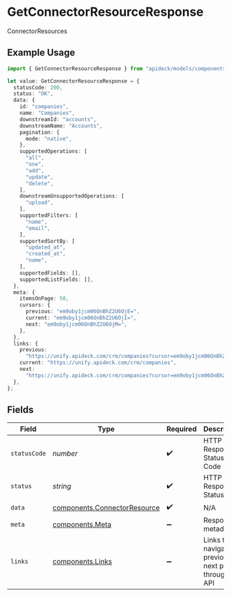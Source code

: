 # GetConnectorResourceResponse

ConnectorResources

## Example Usage

```typescript
import { GetConnectorResourceResponse } from "apideck/models/components";

let value: GetConnectorResourceResponse = {
  statusCode: 200,
  status: "OK",
  data: {
    id: "companies",
    name: "Companies",
    downstreamId: "accounts",
    downstreamName: "Accounts",
    pagination: {
      mode: "native",
    },
    supportedOperations: [
      "all",
      "one",
      "add",
      "update",
      "delete",
    ],
    downstreamUnsupportedOperations: [
      "upload",
    ],
    supportedFilters: [
      "name",
      "email",
    ],
    supportedSortBy: [
      "updated_at",
      "created_at",
      "name",
    ],
    supportedFields: [],
    supportedListFields: [],
  },
  meta: {
    itemsOnPage: 50,
    cursors: {
      previous: "em9oby1jcm06OnBhZ2U6OjE=",
      current: "em9oby1jcm06OnBhZ2U6OjI=",
      next: "em9oby1jcm06OnBhZ2U6OjM=",
    },
  },
  links: {
    previous:
      "https://unify.apideck.com/crm/companies?cursor=em9oby1jcm06OnBhZ2U6OjE%3D",
    current: "https://unify.apideck.com/crm/companies",
    next:
      "https://unify.apideck.com/crm/companies?cursor=em9oby1jcm06OnBhZ2U6OjM",
  },
};
```

## Fields

| Field                                                                        | Type                                                                         | Required                                                                     | Description                                                                  | Example                                                                      |
| ---------------------------------------------------------------------------- | ---------------------------------------------------------------------------- | ---------------------------------------------------------------------------- | ---------------------------------------------------------------------------- | ---------------------------------------------------------------------------- |
| `statusCode`                                                                 | *number*                                                                     | :heavy_check_mark:                                                           | HTTP Response Status Code                                                    | 200                                                                          |
| `status`                                                                     | *string*                                                                     | :heavy_check_mark:                                                           | HTTP Response Status                                                         | OK                                                                           |
| `data`                                                                       | [components.ConnectorResource](../../models/components/connectorresource.md) | :heavy_check_mark:                                                           | N/A                                                                          |                                                                              |
| `meta`                                                                       | [components.Meta](../../models/components/meta.md)                           | :heavy_minus_sign:                                                           | Response metadata                                                            |                                                                              |
| `links`                                                                      | [components.Links](../../models/components/links.md)                         | :heavy_minus_sign:                                                           | Links to navigate to previous or next pages through the API                  |                                                                              |